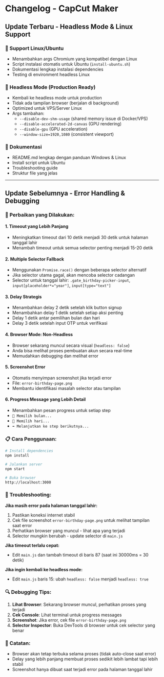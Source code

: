 # Changelog - CapCut Maker

## Update Terbaru - Headless Mode & Linux Support

### 🐧 Support Linux/Ubuntu
- Menambahkan args Chromium yang kompatibel dengan Linux
- Script instalasi otomatis untuk Ubuntu (`install-ubuntu.sh`)
- Dokumentasi lengkap instalasi dependencies
- Testing di environment headless Linux

### 👻 Headless Mode (Production Ready)
- Kembali ke headless mode untuk production
- Tidak ada tampilan browser (berjalan di background)
- Optimized untuk VPS/Server Linux
- Args tambahan:
  - `--disable-dev-shm-usage` (shared memory issue di Docker/VPS)
  - `--disable-accelerated-2d-canvas` (GPU rendering)
  - `--disable-gpu` (GPU acceleration)
  - `--window-size=1920,1080` (consistent viewport)

### 📖 Dokumentasi
- README.md lengkap dengan panduan Windows & Linux
- Install script untuk Ubuntu
- Troubleshooting guide
- Struktur file yang jelas

---

## Update Sebelumnya - Error Handling & Debugging

### 🔧 Perbaikan yang Dilakukan:

#### 1. **Timeout yang Lebih Panjang**
- Meningkatkan timeout dari 10 detik menjadi 30 detik untuk halaman tanggal lahir
- Menambah timeout untuk semua selector penting menjadi 15-20 detik

#### 2. **Multiple Selector Fallback**
- Menggunakan `Promise.race()` dengan beberapa selector alternatif
- Jika selector utama gagal, akan mencoba selector cadangan
- Selector untuk tanggal lahir: `.gate_birthday-picker-input`, `input[placeholder*="year"]`, `input[type="text"]`

#### 3. **Delay Strategis**
- Menambahkan delay 2 detik setelah klik button signup
- Menambahkan delay 1 detik setelah setiap aksi penting
- Delay 1 detik antar pemilihan bulan dan hari
- Delay 3 detik setelah input OTP untuk verifikasi

#### 4. **Browser Mode: Non-Headless**
- Browser sekarang muncul secara visual (`headless: false`)
- Anda bisa melihat proses pembuatan akun secara real-time
- Memudahkan debugging dan melihat error

#### 5. **Screenshot Error**
- Otomatis menyimpan screenshot jika terjadi error
- File: `error-birthday-page.png`
- Membantu identifikasi masalah selector atau tampilan

#### 6. **Progress Message yang Lebih Detail**
- Menambahkan pesan progress untuk setiap step
- `📅 Memilih bulan...`
- `📅 Memilih hari...`
- `➡️ Melanjutkan ke step berikutnya...`

### 📋 Cara Penggunaan:

```bash
# Install dependencies
npm install

# Jalankan server
npm start

# Buka browser
http://localhost:3000
```

### 🐛 Troubleshooting:

**Jika masih error pada halaman tanggal lahir:**
1. Pastikan koneksi internet stabil
2. Cek file screenshot `error-birthday-page.png` untuk melihat tampilan saat error
3. Perhatikan browser yang muncul - lihat apa yang terjadi
4. Selector mungkin berubah - update selector di `main.js`

**Jika timeout terlalu cepat:**
- Edit `main.js` dan tambah timeout di baris 87 (saat ini 30000ms = 30 detik)

**Jika ingin kembali ke headless mode:**
- Edit `main.js` baris 15: ubah `headless: false` menjadi `headless: true`

### 🔍 Debugging Tips:

1. **Lihat Browser**: Sekarang browser muncul, perhatikan proses yang terjadi
2. **Cek Console**: Lihat terminal untuk progress messages
3. **Screenshot**: Jika error, cek file `error-birthday-page.png`
4. **Selector Inspector**: Buka DevTools di browser untuk cek selector yang benar

### 📝 Catatan:

- Browser akan tetap terbuka selama proses (tidak auto-close saat error)
- Delay yang lebih panjang membuat proses sedikit lebih lambat tapi lebih stabil
- Screenshot hanya dibuat saat terjadi error pada halaman tanggal lahir

